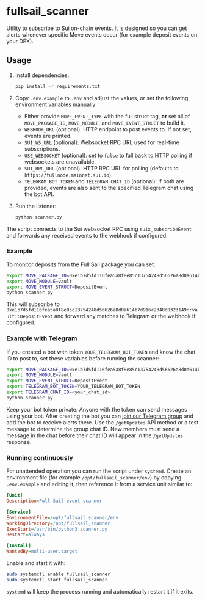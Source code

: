 # fullsail_scanner

Utility to subscribe to Sui on-chain events. It is designed so you can get alerts whenever
specific Move events occur (for example deposit events on your DEX).

## Usage

1. Install dependencies:
   ```bash
   pip install -r requirements.txt
   ```
2. Copy `.env.example` to `.env` and adjust the values, or set the following environment variables manually:
   - Either provide `MOVE_EVENT_TYPE` with the full struct tag, **or** set all of
     `MOVE_PACKAGE_ID`, `MOVE_MODULE`, and `MOVE_EVENT_STRUCT` to build it.
   - `WEBHOOK_URL` (optional): HTTP endpoint to post events to. If not set, events are printed.
   - `SUI_WS_URL` (optional): Websocket RPC URL used for real-time subscriptions.
   - `USE_WEBSOCKET` (optional): set to `false` to fall back to HTTP polling if websockets are unavailable.
   - `SUI_RPC_URL` (optional): HTTP RPC URL for polling (defaults to `https://fullnode.mainnet.sui.io`).
   - `TELEGRAM_BOT_TOKEN` and `TELEGRAM_CHAT_ID` (optional): if both are provided, events are also sent to the specified Telegram chat using the bot API.

3. Run the listener:
   ```bash
   python scanner.py
   ```

The script connects to the Sui websocket RPC using `suix_subscribeEvent` and forwards any
received events to the webhook if configured.

### Example

To monitor deposits from the Full Sail package you can set:

```bash
export MOVE_PACKAGE_ID=0xe1b7d5fd116fea5a8f8e85c13754248d56626a8d0a614b7d916c2348d8323149
export MOVE_MODULE=vault
export MOVE_EVENT_STRUCT=DepositEvent
python scanner.py
```

This will subscribe to `0xe1b7d5fd116fea5a8f8e85c13754248d56626a8d0a614b7d916c2348d8323149::vault::DepositEvent` and
forward any matches to Telegram or the webhook if configured.

### Example with Telegram

If you created a bot with token `YOUR_TELEGRAM_BOT_TOKEN` and know the chat ID
to post to, set these variables before running the scanner:

```bash
export MOVE_PACKAGE_ID=0xe1b7d5fd116fea5a8f8e85c13754248d56626a8d0a614b7d916c2348d8323149
export MOVE_MODULE=vault
export MOVE_EVENT_STRUCT=DepositEvent
export TELEGRAM_BOT_TOKEN=YOUR_TELEGRAM_BOT_TOKEN
export TELEGRAM_CHAT_ID=<your_chat_id>
python scanner.py
```

Keep your bot token private. Anyone with the token can send messages using your
bot. After creating the bot you can [join our Telegram group](https://t.me/+4ZZQ3MQWsjAyNjQx)
and add the bot to receive alerts there. Use the `/getUpdates` API method or a
test message to determine the group chat ID. New members must send a message
in the chat before their chat ID will appear in the `/getUpdates` response.

### Running continuously

For unattended operation you can run the script under `systemd`. Create an
environment file (for example `/opt/fullsail_scanner/env`) by copying
`.env.example` and editing it, then reference it from a service unit similar to:

```ini
[Unit]
Description=Full Sail event scanner

[Service]
EnvironmentFile=/opt/fullsail_scanner/env
WorkingDirectory=/opt/fullsail_scanner
ExecStart=/usr/bin/python3 scanner.py
Restart=always

[Install]
WantedBy=multi-user.target
```

Enable and start it with:

```bash
sudo systemctl enable fullsail_scanner
sudo systemctl start fullsail_scanner
```

`systemd` will keep the process running and automatically restart it if it
exits.
